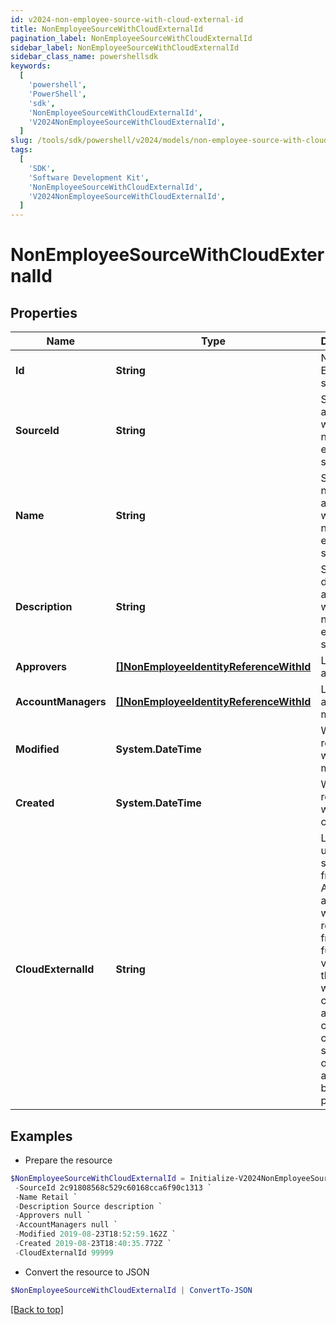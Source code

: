 ```yaml
---
id: v2024-non-employee-source-with-cloud-external-id
title: NonEmployeeSourceWithCloudExternalId
pagination_label: NonEmployeeSourceWithCloudExternalId
sidebar_label: NonEmployeeSourceWithCloudExternalId
sidebar_class_name: powershellsdk
keywords:
  [
    'powershell',
    'PowerShell',
    'sdk',
    'NonEmployeeSourceWithCloudExternalId',
    'V2024NonEmployeeSourceWithCloudExternalId',
  ]
slug: /tools/sdk/powershell/v2024/models/non-employee-source-with-cloud-external-id
tags:
  [
    'SDK',
    'Software Development Kit',
    'NonEmployeeSourceWithCloudExternalId',
    'V2024NonEmployeeSourceWithCloudExternalId',
  ]
---
```


# NonEmployeeSourceWithCloudExternalId

## Properties

| Name | Type | Description | Notes |
| --- | --- | --- | --- |
| **Id** | **String** | Non-Employee source id. | [optional] |
| **SourceId** | **String** | Source Id associated with this non-employee source. | [optional] |
| **Name** | **String** | Source name associated with this non-employee source. | [optional] |
| **Description** | **String** | Source description associated with this non-employee source. | [optional] |
| **Approvers** | [**[]NonEmployeeIdentityReferenceWithId**](non-employee-identity-reference-with-id) | List of approvers | [optional] |
| **AccountManagers** | [**[]NonEmployeeIdentityReferenceWithId**](non-employee-identity-reference-with-id) | List of account managers | [optional] |
| **Modified** | **System.DateTime** | When the request was last modified. | [optional] |
| **Created** | **System.DateTime** | When the request was created. | [optional] |
| **CloudExternalId** | **String** | Legacy ID used for sources from the V1 API. This attribute will be removed from a future version of the API and will not be considered a breaking change. No clients should rely on this ID always being present. | [optional] |

## Examples

- Prepare the resource

```powershell
$NonEmployeeSourceWithCloudExternalId = Initialize-V2024NonEmployeeSourceWithCloudExternalId  -Id a0303682-5e4a-44f7-bdc2-6ce6112549c1 `
 -SourceId 2c91808568c529c60168cca6f90c1313 `
 -Name Retail `
 -Description Source description `
 -Approvers null `
 -AccountManagers null `
 -Modified 2019-08-23T18:52:59.162Z `
 -Created 2019-08-23T18:40:35.772Z `
 -CloudExternalId 99999
```

- Convert the resource to JSON

```powershell
$NonEmployeeSourceWithCloudExternalId | ConvertTo-JSON
```

[[Back to top]](#)
